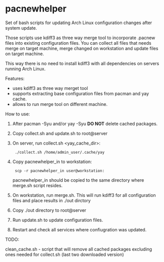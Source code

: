 # pacnewhelper
Set of bash scripts for updating Arch Linux configuration changes after system update.

Those scripts use kdiff3 as three way merge tool to incorporate .pacnew files into existing configuration files.
You can collect all files that needs merge on target machine, merge changed on workstation and update files on target machine.

This way there is no need to install kdiff3 with all dependencies on servers running Arch Linux.

Features:
 
 - uses kdiff3 as three way merget tool
 - supports extracting base configuration files from pacman and yay cache.
 - allows to run merge tool on different machine.

How to use:

1. After pacman -Syu and/or yay -Syu **DO NOT** delete cached packages.
1. Copy collect.sh and update.sh to root@server
1. On server, run collect.sh <yay_cache_dir>:

        ./collect.sh /home/admin_user/.cache/yay

1. Copy pacnewhelper_in to workstation:

        scp -r pacnewhelper_in user@workstation:
    
    pacnewhelper_in should be copied to the same directory where merge.sh script resides.

1. On workstation, run merge.sh. This will run kdiff3 for all configuration files 
   and place results in ./out dirctory
   
1. Copy ./out directory to root@server
1. Run update.sh to update configuration files.
1. Restart and check all services where confiugration was updated.

TODO:

clean_cache.sh - script that will remove all cached packages 
excluding ones needed for collect.sh (last two downloaded version)